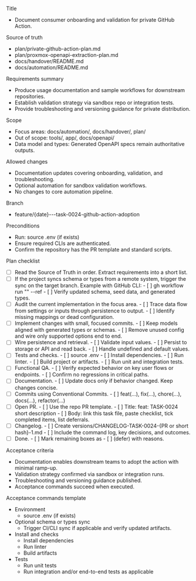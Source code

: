 Title
- Document consumer onboarding and validation for private GitHub Action.

Source of truth
- plan/private-github-action-plan.md
- plan/proxmox-openapi-extraction-plan.md
- docs/handover/README.md
- docs/automation/README.md

Requirements summary
- Produce usage documentation and sample workflows for downstream repositories.
- Establish validation strategy via sandbox repo or integration tests.
- Provide troubleshooting and versioning guidance for private distribution.

Scope
- Focus areas: docs/automation/, docs/handover/, plan/
- Out of scope: tools/, app/, docs/openapi/
- Data model and types: Generated OpenAPI specs remain authoritative outputs.

Allowed changes
- Documentation updates covering onboarding, validation, and troubleshooting.
- Optional automation for sandbox validation workflows.
- No changes to core automation pipeline.

Branch
- feature/{date}---task-0024-github-action-adoption

Preconditions
- Run: source .env (if exists)
- Ensure required CLIs are authenticated.
- Confirm the repository has the PR template and standard scripts.

Plan checklist
- [ ] Read the Source of Truth in order. Extract requirements into a short list.
- [ ] If the project syncs schema or types from a remote system, trigger the sync on the target branch.
      Example with GitHub CLI:
      - [ ] gh workflow run "<WORKFLOW NAME>" --ref <BRANCH>
      - [ ] Verify updated schema, seed data, and generated types.
- [ ] Audit the current implementation in the focus area.
      - [ ] Trace data flow from settings or inputs through persistence to output.
      - [ ] Identify missing mappings or dead configuration.
- [ ] Implement changes with small, focused commits.
      - [ ] Keep models aligned with generated types or schemas.
      - [ ] Remove unused config and wire only supported options end to end.
- [ ] Wire persistence and retrieval.
      - [ ] Validate input values.
      - [ ] Persist to storage or API and read back.
      - [ ] Handle undefined and default values.
- [ ] Tests and checks.
      - [ ] source .env
      - [ ] Install dependencies.
      - [ ] Run linter.
      - [ ] Build project or artifacts.
      - [ ] Run unit and integration tests.
- [ ] Functional QA.
      - [ ] Verify expected behavior on key user flows or endpoints.
      - [ ] Confirm no regressions in critical paths.
- [ ] Documentation.
      - [ ] Update docs only if behavior changed. Keep changes concise.
- [ ] Commits using Conventional Commits.
      - [ ] feat(...), fix(...), chore(...), docs(...), refactor(...)
- [ ] Open PR.
      - [ ] Use the repo PR template.
      - [ ] Title: feat: TASK-0024 short description
      - [ ] Body: link this task file, paste checklist, tick completed items, list deferrals.
- [ ] Changelog.
      - [ ] Create versions/CHANGELOG-TASK-0024-{PR or short hash}-1.md
      - [ ] Include the command log, key decisions, and outcomes.
- [ ] Done.
      - [ ] Mark remaining boxes as - [ ] (defer) with reasons.

Acceptance criteria
- Documentation enables downstream teams to adopt the action with minimal ramp-up.
- Validation strategy confirmed via sandbox or integration runs.
- Troubleshooting and versioning guidance published.
- Acceptance commands succeed when executed.

Acceptance commands template
- Environment
  - source .env (if exists)
- Optional schema or types sync
  - Trigger CI/CLI sync if applicable and verify updated artifacts.
- Install and checks
  - Install dependencies
  - Run linter
  - Build artifacts
- Tests
  - Run unit tests
  - Run integration and/or end-to-end tests as applicable
